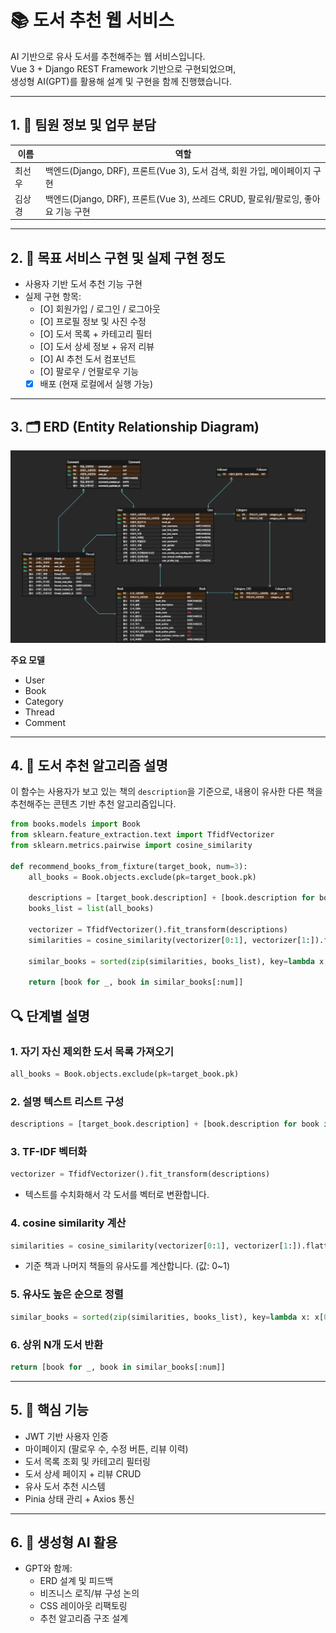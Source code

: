 # 📚 도서 추천 웹 서비스

AI 기반으로 유사 도서를 추천해주는 웹 서비스입니다.  
Vue 3 + Django REST Framework 기반으로 구현되었으며,  
생성형 AI(GPT)를 활용해 설계 및 구현을 함께 진행했습니다.

---

## 1. 👥 팀원 정보 및 업무 분담

| 이름   | 역할                                                                             |
| ------ | -------------------------------------------------------------------------------- |
| 최선우 | 백엔드(Django, DRF), 프론트(Vue 3), 도서 검색, 회원 가입, 메이페이지 구현        |
| 김상경 | 백엔드(Django, DRF), 프론트(Vue 3), 쓰레드 CRUD, 팔로워/팔로잉, 좋아요 기능 구현 |

---

## 2. 🎯 목표 서비스 구현 및 실제 구현 정도

- 사용자 기반 도서 추천 기능 구현
- 실제 구현 항목:
  - [O] 회원가입 / 로그인 / 로그아웃
  - [O] 프로필 정보 및 사진 수정
  - [O] 도서 목록 + 카테고리 필터
  - [O] 도서 상세 정보 + 유저 리뷰
  - [O] AI 추천 도서 컴포넌트
  - [O] 팔로우 / 언팔로우 기능
  - [x] 배포 (현재 로컬에서 실행 가능)

---

## 3. 🗂 ERD (Entity Relationship Diagram)
![ERD](booksERD.png)

**주요 모델**

- User
- Book
- Category
- Thread
- Comment

---

## 4. 🧠 도서 추천 알고리즘 설명

이 함수는 사용자가 보고 있는 책의 `description`을 기준으로, 내용이 유사한 다른 책을 추천해주는 콘텐츠 기반 추천 알고리즘입니다.

```python
from books.models import Book
from sklearn.feature_extraction.text import TfidfVectorizer
from sklearn.metrics.pairwise import cosine_similarity

def recommend_books_from_fixture(target_book, num=3):
    all_books = Book.objects.exclude(pk=target_book.pk)

    descriptions = [target_book.description] + [book.description for book in all_books]
    books_list = list(all_books)

    vectorizer = TfidfVectorizer().fit_transform(descriptions)
    similarities = cosine_similarity(vectorizer[0:1], vectorizer[1:]).flatten()

    similar_books = sorted(zip(similarities, books_list), key=lambda x: x[0], reverse=True)

    return [book for _, book in similar_books[:num]]
```

## 🔍 단계별 설명

### 1. 자기 자신 제외한 도서 목록 가져오기

```python
all_books = Book.objects.exclude(pk=target_book.pk)
```

### 2. 설명 텍스트 리스트 구성

```python
descriptions = [target_book.description] + [book.description for book in all_books]
```

### 3. TF-IDF 벡터화

```python
vectorizer = TfidfVectorizer().fit_transform(descriptions)
```

- 텍스트를 수치화해서 각 도서를 벡터로 변환합니다.

### 4. cosine similarity 계산

```python
similarities = cosine_similarity(vectorizer[0:1], vectorizer[1:]).flatten()
```

- 기준 책과 나머지 책들의 유사도를 계산합니다. (값: 0~1)

### 5. 유사도 높은 순으로 정렬

```python
similar_books = sorted(zip(similarities, books_list), key=lambda x: x[0], reverse=True)
```

### 6. 상위 N개 도서 반환

```python
return [book for _, book in similar_books[:num]]
```

---

## 5. 🔧 핵심 기능

- JWT 기반 사용자 인증
- 마이페이지 (팔로우 수, 수정 버튼, 리뷰 이력)
- 도서 목록 조회 및 카테고리 필터링
- 도서 상세 페이지 + 리뷰 CRUD
- 유사 도서 추천 시스템
- Pinia 상태 관리 + Axios 통신

---

## 6. 🤖 생성형 AI 활용

- GPT와 함께:
  - ERD 설계 및 피드백
  - 비즈니스 로직/뷰 구성 논의
  - CSS 레이아웃 리팩토링
  - 추천 알고리즘 구조 설계
